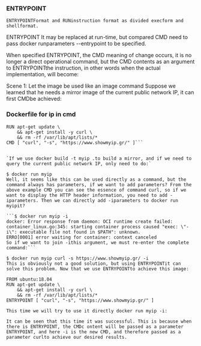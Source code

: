 ### ENTRYPOINT
`ENTRYPOINTFormat and RUNinstruction format as divided execform and shellformat.`

ENTRYPOINT It may be replaced at run-time, but compared CMD need to pass docker runparameters --entrypoint to be specified.

When specified ENTRYPOINT, the CMD meaning of change occurs, it is no longer a direct operational command, but the CMD contents as an argument to ENTRYPOINTthe instruction, in other words when the actual implementation, will become:

Scene 1: Let the image be used like an image command
Suppose we learned that he needs a mirror image of the current public network IP, it can first CMDbe achieved:

### Dockerfile for ip in cmd 
```FROM ubuntu:18.04
RUN apt-get update \
    && apt-get install -y curl \
    && rm -rf /var/lib/apt/lists/*
CMD [ "curl", "-s", "https://www.showmyip.gr/" ]```


`If we use docker build -t myip .to build a mirror, and if we need to query the current public network IP, only need to do:`

$ docker run myip
Well, it seems like this can be used directly as a command, but the command always has parameters, if we want to add parameters? From the above example CMD you can see the essence of command curl, so if we want to display the HTTP header information, you need to add -iparameters. Then we can directly add -iparameters to docker run myipit?

```$ docker run myip -i
docker: Error response from daemon: OCI runtime create failed: container_linux.go:345: starting container process caused "exec: \"-i\": executable file not found in $PATH": unknown.
ERRO[0001] error waiting for container: context canceled
So if we want to join -ithis argument, we must re-enter the complete command:```

$ docker run myip curl -s https://www.showmyip.gr/ -i
This is obviously not a good solution, but using ENTRYPOINTit can solve this problem. Now that we use ENTRYPOINTto achieve this image:

FROM ubuntu:18.04
RUN apt-get update \
    && apt-get install -y curl \
    && rm -rf /var/lib/apt/lists/*
ENTRYPOINT [ "curl", "-s", "https://www.showmyip.gr/" ]

This time we will try to use it directly docker run myip -i:

It can be seen that this time it was successful. This is because when there is ENTRYPOINT, the CMDc ontent will be passed as a parameter ENTRYPOINT, and here -i is the new CMD, and therefore passed as a parameter curlto achieve our desired results.
